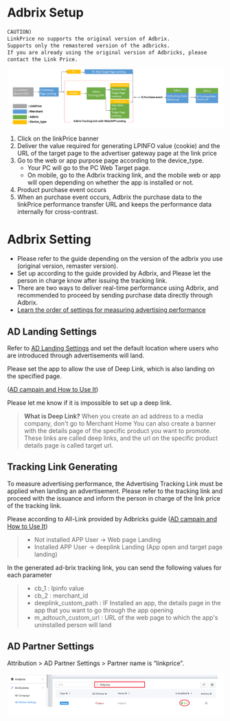 # Adbrix Setup

```
CAUTION)
LinkPrice no supports the original version of Adbrix. 
Supports only the remastered version of the adbricks.
If you are already using the original version of Adbricks, please contact the Link Price.
```

![adbrix1-en.png](adbrix1-en.png)

1. Click on the linkPrice banner
2. Deliver the value required for generating LPINFO value (cookie) and the URL of the target page to the advertiser gateway page at the link price
3. Go to the web or app purpose page according to the device_type.
    - Your PC will go to the PC Web Target page.
    - On mobile, go to the Adbrix tracking link, and the mobile web or app will open depending on whether the app is installed or not.
4. Product purchase event occurs
5. When an purchase event occurs, Adbrix the purchase data to the linkPrice performance transfer URL and keeps the performance data internally for cross-contrast.

# Adbrix Setting

- Please refer to the guide depending on the version of the adbrix you use (original version, remaster version).
- Set up according to the guide provided by Adbrix, and Please let the person in charge know after issuing the tracking link.
- There are two ways to deliver real-time performance using Adbrix, and recommended to proceed by sending purchase data directly through Adbrix.
- [Learn the order of settings for measuring advertising performance](https://help.dfinery.io/hc/en-us/articles/360008180254-Step-by-Step-Guide-for-Your-Ad-Tracking)

## AD Landing Settings

Refer to [AD Landing Settings](https://help.dfinery.io/hc/en-us/articles/360003394433-How-to-Set-All-Link-AD-Landing-) and set the default location where users who are introduced through advertisements will land.

Please set the app to allow the use of Deep Link, which is also landing on the specified page.

([AD campain and How to Use It](https://help.dfinery.io/hc/en-us/articles/360024465693-The-Concept-of-AD-Campaign-and-How-to-Use-It))

Please let me know if it is impossible to set up a deep link.

> **What is Deep Link?** When you create an ad address to a media company, don't go to Merchant Home
> You can also create a banner with the details page of the specific product you want to promote.
> These links are called deep links, and the url on the specific product details page is called target url.

## Tracking Link Generating

To measure advertising performance, the Advertising Tracking Link must be applied when landing an advertisement.
Please refer to the tracking link and proceed with the issuance and inform the person in charge of the link price of the tracking link.

Please according to All-Link provided by Adbricks guide ([AD campain and How to Use It](https://help.dfinery.io/hc/en-us/articles/360024465693-The-Concept-of-AD-Campaign-and-How-to-Use-It))

> - Not installed APP User → Web page Landing
> - Installed APP User → deeplink Landing (App open and target page landing)

In the generated ad-brix tracking link, you can send the following values for each parameter

> - cb_1 : lpinfo value
> - cb_2 : merchant_id
> - deeplink_custom_path : IF Installed an app, the details page in the app that you want to go through the app opening
> - m_adtouch_custom_url : URL of the web page to which the app's uninstalled person will land

## AD Partner Settings 

Attribution > AD Partner Settings > Partner name is “linkprice”.

![](adbrix2.png)